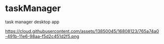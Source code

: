 # taskManager
task manager desktop app

https://cloud.githubusercontent.com/assets/13850045/16808123/765a74a0-491b-11e6-98aa-f5d2c451d2f5.png
